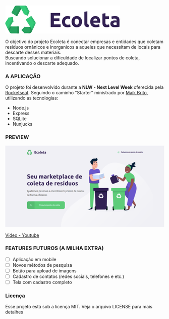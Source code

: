![logo](/public/assets/logo.svg)
<p>O objetivo do projeto Ecoleta é conectar empresas e entidades que coletam residuos ornânicos e inorganicos a aqueles que necessitam de locais para descarte desses materiais.</br>
Buscando solucionar a dificuldade de localizar pontos de coleta, incentivando o descarte adequado.

### A APLICAÇÃO
O projeto foi desenvolvido durante a **NLW - Next Level Week** oferecida pela [Rocketseat](https://blog.rocketseat.com.br/primeira-next-level-week/). Seguindo o caminho "Starter" ministrado por [Maik Brito](https://github.com/maykbrito), utilizando as tecnologias:
- Node.js
- Express
- SQLite
- Nunjucks

### PREVIEW
![abertura](/public/assets/abertura.png)

[Video - Youtube](https://youtu.be/DBpSTfWbGrE)


### FEATURES FUTUROS (A MILHA EXTRA)
- [ ] Aplicação em mobile
- [ ] Novos métodos de pesquisa
- [ ] Botão para upload de imagens
- [ ] Cadastro de contatos (redes sociais, telefones e etc.)
- [ ] Tela com cadastro completo

### Licença
Esse projeto está sob a licença MIT. Veja o arquivo LICENSE para mais detalhes
